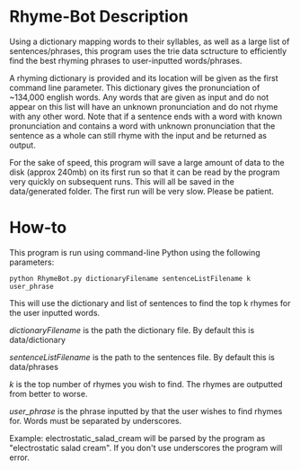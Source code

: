 # Rhyme-Bot Description

Using a dictionary mapping words to their syllables, as well as a large list of sentences/phrases, this program uses the trie data sctructure to efficiently find the best rhyming phrases to user-inputted words/phrases.

A rhyming dictionary is provided and its location will be given as the first command line parameter. This dictionary gives the pronunciation of ~134,000 english words. Any words that are given as input and do not appear on this list will have an unknown pronunciation and do not rhyme with any other word. Note that if a sentence ends with a word with known pronunciation and contains a word with unknown pronunciation that the sentence as a whole can still rhyme with the input and be returned as output.

For the sake of speed, this program will save a large amount of data to the disk (approx 240mb) on its first run so that it can be read by the program very quickly on subsequent runs. This will all be saved in the data/generated folder. The first run will be very slow. Please be patient.

# How-to

This program is run using command-line Python using the following parameters:
```
python RhymeBot.py dictionaryFilename sentenceListFilename k user_phrase
```
This will use the dictionary and list of sentences to find the top k rhymes for the user inputted words. 

*dictionaryFilename* is the path the dictionary file. By default this is data/dictionary

*sentenceListFilename* is the path to the sentences file. By default this is data/phrases

*k* is the top number of rhymes you wish to find. The rhymes are outputted from better to worse.

*user_phrase* is the phrase inputted by that the user wishes to find rhymes for. Words must be separated by underscores.

Example: electrostatic_salad_cream will be parsed by the program as "electrostatic salad cream". If you don't use underscores the program will error.


